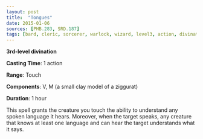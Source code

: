 ```yaml
---
layout: post
title:  "Tongues"
date: 2015-01-06
sources: [PHB.283, SRD.187]
tags: [bard, cleric, sorcerer, warlock, wizard, level3, action, divination]
---
```


**3rd-level divination**

**Casting Time**: 1 action

**Range**: Touch

**Components**: V, M (a small clay model of a ziggurat)

**Duration**: 1 hour

This spell grants the creature you touch the ability to understand any spoken language it hears. Moreover, when the target speaks, any creature that knows at least one language and can hear the target understands what it says.
